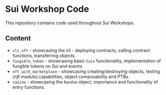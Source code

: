 # Sui Workshop Code

This repository contains code used throughout Sui Workshops.

## Content

- `cli_nft` - showcasing the cli - deploying contracts, calling contract functions, transferring objects.
- `fungible_token` - showcasing basic `Coin` functionality, implementation of fungible tokens on Sui and events.
- `nft_with_marketplace` - showcasing creating/destroying objects, testing _(nft module)_,capabilities, object composability and PTBs.
- `casino` - showcasing the `Random` object, importance and functionality of entry functions.
